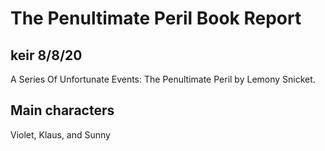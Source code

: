 # The Penultimate Peril Book Report
## keir 8/8/20

A Series Of Unfortunate Events: The Penultimate Peril by Lemony Snicket.

## Main characters

Violet, Klaus, and Sunny